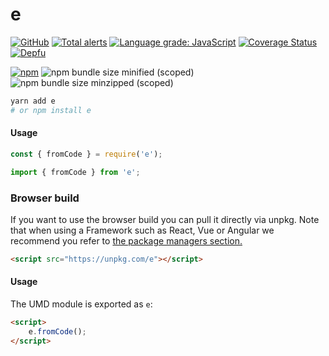 # e

[![GitHub](https://img.shields.io/github/license/gc/e)](https://github.com/gc/e/blob/main/LICENSE.md)
[![Total alerts](https://img.shields.io/lgtm/alerts/g/gc/e.svg?logo=lgtm&logoWidth=18)](https://lgtm.com/projects/g/gc/e/alerts/)
[![Language grade: JavaScript](https://img.shields.io/lgtm/grade/javascript/g/gc/e.svg?logo=lgtm&logoWidth=18)](https://lgtm.com/projects/g/gc/e/context:javascript)
[![Coverage Status](https://coveralls.io/repos/github/gc/e/badge.svg?branch=main)](https://coveralls.io/github/gc/e?branch=main)
[![Depfu](https://badges.depfu.com/badges/e367f2c68b857253ca23e1e8d73d1e14/count.svg)](https://depfu.com/github/gc/e?project_id=14147)

[![npm](https://img.shields.io/npm/v/e?color=crimson&label=NPM&logo=npm&style=flat-square)](https://www.npmjs.com/package/e)
![npm bundle size minified (scoped)](https://img.shields.io/bundlephobia/min/e?label=minified&logo=webpack)
![npm bundle size minzipped (scoped)](https://img.shields.io/bundlephobia/minzip/e?label=minified&logo=webpack)

```bash
yarn add e
# or npm install e
```

#### Usage

```js
const { fromCode } = require('e');
```

```ts
import { fromCode } from 'e';
```

### Browser build

If you want to use the browser build you can pull it directly via unpkg. Note that when using a Framework such as React, Vue or Angular we recommend you refer to [the package managers section.](#package-managers)

```html
<script src="https://unpkg.com/e"></script>
```

#### Usage

The UMD module is exported as `e`:

```html
<script>
	e.fromCode();
</script>
```
